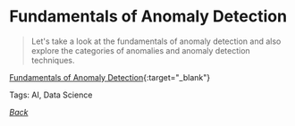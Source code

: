 # Fundamentals of Anomaly Detection

> Let's take a look at the fundamentals of anomaly detection and also explore the categories of anomalies and anomaly detection techniques.

[Fundamentals of Anomaly Detection](https://dzone.com/articles/fundamentals-of-anomaly-detection){:target="_blank"}

Tags: AI, Data Science

[_Back_](../)
